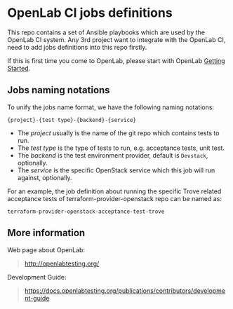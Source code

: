 OpenLab CI jobs definitions
===========================

This repo contains a set of Ansible playbooks which are used by the OpenLab CI
system. Any 3rd project want to integrate with the OpenLab CI, need to add
jobs definitions into this repo firstly.

If this is first time you come to OpenLab, please start with OpenLab
[Getting Started](https://docs.openlabtesting.org/publications/).

Jobs naming notations
---------------------
To unify the jobs name format, we have the following naming notations:

    {project}-{test type}-{backend}-{service}

- The *project* usually is the name of the git repo which contains tests to run.
- The *test type* is the type of tests to run, e.g. acceptance tests, unit test.
- The *backend* is the test environment provider, default is `Devstack`, optionally.
- The *service* is the specific OpenStack service which this job will run against,
  optionally.

For an example, the job definition about running the specific Trove related
acceptance tests of terraform-provider-openstack repo can be named as:

    terraform-provider-openstack-acceptance-test-trove

More information
----------------
Web page about OpenLab:

> http://openlabtesting.org/

Development Guide:

> https://docs.openlabtesting.org/publications/contributors/development-guide
